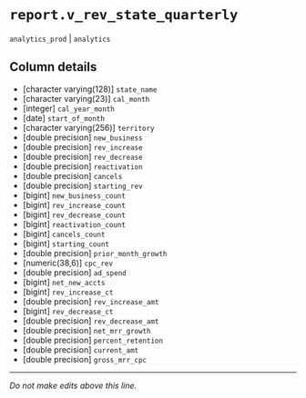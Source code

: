 # `report.v_rev_state_quarterly`
`analytics_prod` | `analytics`

## Column details
* [character varying(128)] `state_name`
* [character varying(23)] `cal_month`
* [integer]   `cal_year_month`
* [date]      `start_of_month`
* [character varying(256)] `territory`
* [double precision] `new_business`
* [double precision] `rev_increase`
* [double precision] `rev_decrease`
* [double precision] `reactivation`
* [double precision] `cancels`
* [double precision] `starting_rev`
* [bigint]    `new_business_count`
* [bigint]    `rev_increase_count`
* [bigint]    `rev_decrease_count`
* [bigint]    `reactivation_count`
* [bigint]    `cancels_count`
* [bigint]    `starting_count`
* [double precision] `prior_month_growth`
* [numeric(38,6)] `cpc_rev`
* [double precision] `ad_spend`
* [bigint]    `net_new_accts`
* [bigint]    `rev_increase_ct`
* [double precision] `rev_increase_amt`
* [bigint]    `rev_decrease_ct`
* [double precision] `rev_decrease_amt`
* [double precision] `net_mrr_growth`
* [double precision] `percent_retention`
* [double precision] `current_amt`
* [double precision] `gross_mrr_cpc`

-------------------------------------------------------------------------------
*Do not make edits above this line.*
